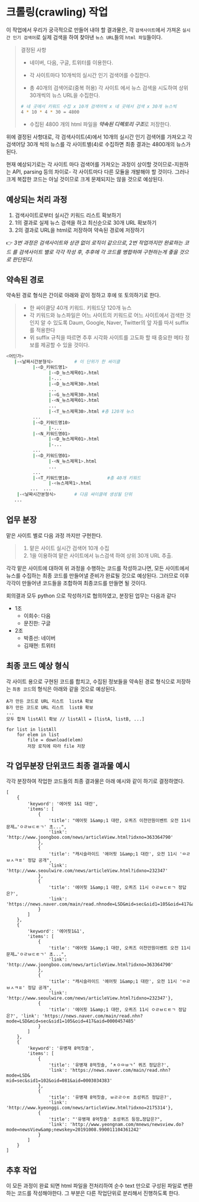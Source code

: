 # 크롤링(crawling) 작업

이 작업에서 우리가 궁극적으로 만들어 내야 할 결과물은, 각 `검색사이트`에서 가져온 `실시간 인기 검색어`로 실제 검색을 하여 찾아낸 `뉴스 URL`들의 `html 파일`들이다.

> 결정된 사항
>
> - 네이버, 다음, 구글, 트위터를 이용한다.
>
> - 각 사이트마다 10개씩의 실시간 인기 검색어를 수집한다.
>
> - 총 40개의 검색어로(중복 허용) 각 사이트 에서 뉴스 검색을 시도하여 상위 30개씩의 뉴스 URL을 수집한다.
>
> ```bash
> # 네 곳에서 키워드 수집 x 10개 검색어씩 x 네 곳에서 검색 x 30개 뉴스씩
> 4 * 10 * 4 * 30 = 4800 
> ```
>
> - 수집된 4800 개의 html 파일을 ***약속된 디렉토리 구조***로 저장한다. 

위에 결정된 사항대로, 각 검색사이트(4)에서 10개의 실시간 인기 검색어를 가져오고 각 검색어당 30개 씩의 뉴스를 각 사이트별(4)로 수집하면 최종 결과는 4800개의 뉴스가 된다.

현재 예상되기로는 각 사이트 마다 검색어를 가져오는 과정이 상이할 것이므로-지원하는 API, parsing 등의 차이로- 각 사이트마다 다른 모듈을 개발해야 할 것이다. 그러나 크게 복잡한 코드는 아닐 것이므로 크게 문제되지는 않을 것으로 예상된다.

## 예상되는 처리 과정

1. 검색사이트로부터 실시간 키워드 리스트 확보하기
2. 1의 결과로 실제 뉴스 검색을 하고 최신순으로 30개 URL 확보하기
3. 2의 결과로 URL을 html로 저장하여 약속된 경로에 저장하기

:point_right: *3번 과정은 검색사이트와 상관 없이 로직이 같으므로, 2번 작업까지만 완료하는 코드 를  검색사이트 별로 각각 작성 후, 추후에 각 코드를 병합하며 구현하는게 좋을 것으로 판단된다.*

## 약속된 경로

약속된 경로 형식은 간이로 아래와 같이 정하고 후에 또 토의하기로 한다.

> - 한 싸이클당 40개 키워드. 키워드당 120개 뉴스
> - 각 키워드와 뉴스파일은 어느 사이트의 키워드로 어느 사이트에서 검색한 것인지 알 수 있도록 Daum, Google, Naver, Twitter의 앞 자를 따서 suffix를 적용한다
> - 위 suffix 규칙을 따르면 추후 시각화 사이트를 고도화 할 때 중요한 메타 정보를 제공할 수 있을 것이다.

```bash
<어딘가>
   |-<날짜시간분형식>        # 이 단위가 한 싸이클
       	  |-<D_키워드명1>
       	        |-<D_뉴스제목01>.html
                |-...
                |-<D_뉴스제목30>.html
                ...
                |-<G_뉴스제목30>.html
                |-<N_뉴스제목01>.html
                ...
                |-<T_뉴스제목30>.html #총 120개 뉴스
          ...
          |-<D_키워드명10>
                |-...
          |-<N_키워드명01>
                |-<D_뉴스제목01>.html
                |-...
          ...
          |-<D_키워드명01>
                |-<N_뉴스제목1>.html
                ...
          ...
          |-<T_키워드명10>              #총 40개 키워드
                |-<뉴스제목1>.html
         ...  ...
    |-<날짜시간분형식>       # 다음 싸이클에 생성될 단위
   ...
```

## 업무 분장

맡은 사이트 별로 다음 과정 까지만 구현한다.

> 1. 맡은 사이트 실시간 검색어 10개 수집
> 2. 1을 이용하여 맡은 사이트에서 뉴스검색 하여 상위 30개 URL 추출.

각각 맡은 사이트에 대하여 위 과정을 수행하는 코드를 작성하고나면, 모든 사이트에서 뉴스를 수집하는 최종 코드를 만들어낼 준비가 완료될 것으로 예상된다. 그러므로 이후 각각이 만들어낸 코드들을 조합하여 최종코드를 만들면 될 것이다.

회의결과 모두 python 으로 작성하기로 협의하였고, 분장된 업무는 다음과 같다

- 1조
  - 이희수: 다음
  - 문진한: 구글
- 2조
  - 박종선: 네이버
  - 김재현: 트위터

## 최종 코드 예상 형식

각 사이트 용으로 구현된 코드를 합치고, 수집된 정보들을 약속된 경로 형식으로 저장하는 `최종 코드`의 형식은 아래와 같을 것으로 예상된다.

```pseudocode
A가 만든 코드로 URL 리스트  listA 확보
B가 만든 코드로 URL 리스트  listB 확보
...
모두 합쳐 listAll 확보 // listAll = [listA, listB, ...]

for list in listAll
	for elem in list
		file = download(elem)
		저장 로직에 따라 file 저장
```

## 각 업무분장 단위코드 최종 결과물 예시

각각 분장하여 작업한 코드들의 최종 결과물은 아래 예시와 같이 하기로 결정하였다.

```
[
	{
		'keyword': '에어핏 1&1 대란', 
		'items': [
			{
				'title': "에어핏 1&amp;1 대란, 오퀴즈 이천만원이벤트 오전 11시 문제…'ㅇㄹㅂㄷㅌㄱ' 초...", 
				'link': 'http://www.joongboo.com/news/articleView.html?idxno=363364790'
			}, 
			{
				'title': "캐시슬라이드 '에어핏 1&amp;1 대란', 오전 11시 'ㅁㄹㅂㅅㅋㅍ' 정답 공개", 
				'link': 'http://www.seoulwire.com/news/articleView.html?idxno=232347'
			},
			{
				'title': '에어핏 1&amp;1 대란, 오퀴즈 11시 ㅇㄹㅂㄷㅌㄱ 정답은?',
                'link': 'https://news.naver.com/main/read.nhnode=LSD&mid=sec&sid1=105&oid=417&aid=0000457485'
            }
        ]
    }, 
    {
        'keyword': '에어핏1&1', 
        'items': [
            {
                'title': "에어핏 1&amp;1 대란, 오퀴즈 이천만원이벤트 오전 11시 문제…'ㅇㄹㅂㄷㅌㄱ' 초...",
                'link': 'http://www.joongboo.com/news/articleView.html?idxno=363364790'
            },
            {
                'title': "캐시슬라이드 '에어핏 1&amp;1 대란', 오전 11시 'ㅁㄹㅂㅅㅋㅍ' 정답 공개",
                'link': 'http://www.seoulwire.com/news/articleView.html?idxno=232347'},
            {
                'title': '에어핏 1&amp;1 대란, 오퀴즈 11시 ㅇㄹㅂㄷㅌㄱ 정답은?', 'link': 'https://news.naver.com/main/read.nhn?mode=LSD&mid=sec&sid1=105&oid=417&aid=0000457485'
            }
        ]
    }, 
    {
        'keyword': '유병재 8억칫솔',
        'items': [
            {
                'title': '유병재 8억칫솔, ‘ㅊㅇㅁㅂㄱ’ 퀴즈 정답은?',
                'link': 'https://news.naver.com/main/read.nhn?mode=LSD&
mid=sec&sid1=102&oid=081&aid=0003034383'
            },
            {
                'title': '유병재 8억칫솔, ㅂㄹㄹㅇㅌ 초성퀴즈 정답은?',
                'link': 'http://www.kyeonggi.com/news/articleView.html?idxno=2175314'},
            {
                'title': "'유병재 8억칫솔' 초성퀴즈 등장…정답은?",
                'link': 'http://www.yeongnam.com/mnews/newsview.do?mode=newsView&amp;newskey=20191008.990011104361242'
            }
        ]
    }
]
```

## 추후 작업

이 모든 과정이 완료 되면 html 파일을 전처리하여 순수 text 만으로 구성된 파일로 변환하는 코드를 작성해야한다. 그 부분은 다른 작업단위로 분리해서 진행하도록 한다.